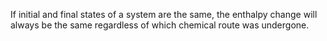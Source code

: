 If initial and final states of a system are the same, the enthalpy change will always be the same regardless of which chemical route was undergone.